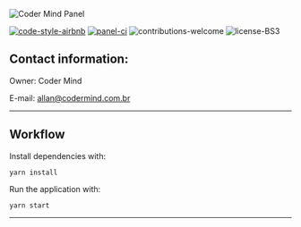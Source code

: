 ![Coder Mind Panel](https://i.imgur.com/Y84oYzJ.png)

[![code-style-airbnb](https://badgen.net/badge/codestyle/airbnb/ff5a5f.svg?icon=airbnb&color=green)](https://github.com/airbnb/javascript)
[![panel-ci](https://circleci.com/gh/coder-mind-project/coder-mind-panel.svg?style=shield)](https://circleci.com/gh/coder-mind-project/coder-mind-panel)
![contributions-welcome](https://img.shields.io/badge/contributions-welcome-brightgreen)
![license-BS3](https://img.shields.io/badge/license-BSD%203-green)

## Contact information:

Owner: Coder Mind

E-mail: allan@codermind.com.br
___


## Workflow

Install dependencies with:

`yarn install`

Run the application with:

`yarn start`

___

